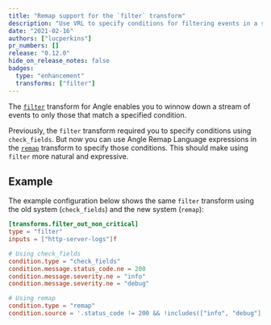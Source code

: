 ```yaml
---
title: "Remap support for the `filter` transform"
description: "Use VRL to specify conditions for filtering events in a stream"
date: "2021-02-16"
authors: ["lucperkins"]
pr_numbers: []
release: "0.12.0"
hide_on_release_notes: false
badges:
  type: "enhancement"
  transforms: ["filter"]
---
```


The [`filter`][filter] transform for Angle enables you to winnow down a stream
of events to only those that match a specified condition.

Previously, the `filter` transform required you to specify conditions using
`check_fields`. But now you can use Angle Remap Language expressions in the
[`remap`][remap] transform to specify those conditions. This should make using
`filter` more natural and expressive.

## Example

The example configuration below shows the same `filter` transform using the old
system (`check_fields`) and the new system (`remap`):

```toml
[transforms.filter_out_non_critical]
type = "filter"
inputs = ["http-server-logs"]f

# Using check_fields
condition.type = "check_fields"
condition.message.status_code.ne = 200
condition.message.severity.ne = "info"
condition.message.severity.ne = "debug"

# Using remap
condition.type = "remap"
condition.source = '.status_code != 200 && !includes(["info", "debug"], .severity)'
```

[filter]: /docs/reference/configuration/transforms/filter
[remap]: /docs/reference/configuration/transforms/remap
